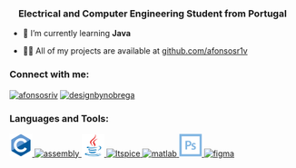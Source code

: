<h3 align="center">Electrical and Computer Engineering Student from Portugal</h3>

- 🌱 I’m currently learning **Java**

- 👨‍💻 All of my projects are available at [github.com/afonsosr1v](github.com/afonsosr1v)

<h3 align="left">Connect with me:</h3>
<p align="left">
<a href="https://linkedin.com/in/afonsosriv" target="blank"><img align="center" src="https://raw.githubusercontent.com/rahuldkjain/github-profile-readme-generator/master/src/images/icons/Social/linked-in-alt.svg" alt="afonsosriv" height="30" width="40" /></a>
<a href="https://instagram.com/designbynobrega" target="blank"><img align="center" src="https://raw.githubusercontent.com/rahuldkjain/github-profile-readme-generator/master/src/images/icons/Social/instagram.svg" alt="designbynobrega" height="30" width="40" /></a>
</p>

<h3 align="left">Languages and Tools:</h3>
<p align="left"> <a href="https://www.cprogramming.com/" target="_blank" rel="noreferrer"> <img src="https://raw.githubusercontent.com/devicons/devicon/master/icons/c/c-original.svg" alt="c" width="40" height="40"/> </a> <a href="https://www.figma.com/" target="_blank" rel="noreferrer"> <img src="https://i.ibb.co/52Dx8L4/META-INF-plugin-Icon.png" alt="assembly" width="40" height="40"/> </a> <a href="https://www.java.com" target="_blank" rel="noreferrer"> <img src="https://raw.githubusercontent.com/devicons/devicon/master/icons/java/java-original.svg" alt="java" width="40" height="40"/> </a> <a href="https://www.analog.com/en/design-center/design-tools-and-calculators/ltspice-simulator.html" target="_blank" rel="noreferrer"> <img src="[https://i.ibb.co/52Dx8L4/META-INF-plugin-Icon.png](https://gitlab.com/uploads/-/system/project/avatar/9699744/ltspice.png)" alt="ltspice" width="40" height="40"/> </a><a href="https://www.mathworks.com/" target="_blank" rel="noreferrer"> <img src="https://upload.wikimedia.org/wikipedia/commons/2/21/Matlab_Logo.png" alt="matlab" width="40" height="40"/> </a> <a href="https://www.photoshop.com/en" target="_blank" rel="noreferrer"> <img src="https://raw.githubusercontent.com/devicons/devicon/master/icons/photoshop/photoshop-line.svg" alt="photoshop" width="40" height="40"/> </a> <a href="https://www.figma.com/" target="_blank" rel="noreferrer"> <img src="https://www.vectorlogo.zone/logos/figma/figma-icon.svg" alt="figma" width="40" height="40"/> </a> </p>
